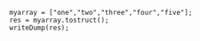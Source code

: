 
```luceescript+trycf
myarray = ["one","two","three","four","five"];
res = myarray.tostruct();
writeDump(res);
```